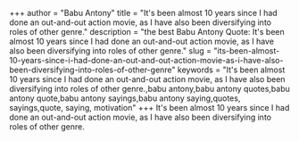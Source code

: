 +++
author = "Babu Antony"
title = "It's been almost 10 years since I had done an out-and-out action movie, as I have also been diversifying into roles of other genre."
description = "the best Babu Antony Quote: It's been almost 10 years since I had done an out-and-out action movie, as I have also been diversifying into roles of other genre."
slug = "its-been-almost-10-years-since-i-had-done-an-out-and-out-action-movie-as-i-have-also-been-diversifying-into-roles-of-other-genre"
keywords = "It's been almost 10 years since I had done an out-and-out action movie, as I have also been diversifying into roles of other genre.,babu antony,babu antony quotes,babu antony quote,babu antony sayings,babu antony saying,quotes, sayings,quote, saying, motivation"
+++
It's been almost 10 years since I had done an out-and-out action movie, as I have also been diversifying into roles of other genre.
